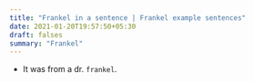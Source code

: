 ```yaml
---
title: "Frankel in a sentence | Frankel example sentences"
date: 2021-01-20T19:57:50+05:30
draft: falses
summary: "Frankel"
---
```

- It was from a dr. `frankel`.
                 

